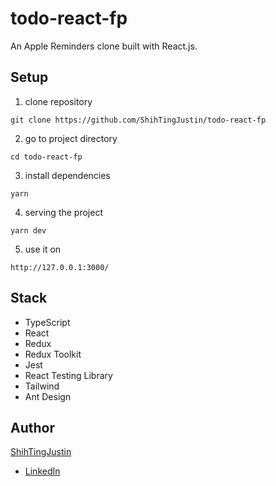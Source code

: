 # todo-react-fp
An Apple Reminders clone built with React.js.

## Setup
1. clone repository
```
git clone https://github.com/ShihTingJustin/todo-react-fp
```
2. go to project directory
```
cd todo-react-fp
```
3. install dependencies
```
yarn
```
4. serving the project
```
yarn dev
```
5. use it on
```
http://127.0.0.1:3000/
```

## Stack
* TypeScript
* React
* Redux
* Redux Toolkit
* Jest
* React Testing Library
* Tailwind
* Ant Design

## Author
[ShihTingJustin](https://github.com/ShihTingJustin)
* [LinkedIn](https://www.linkedin.com/in/justinhuang777/) 

